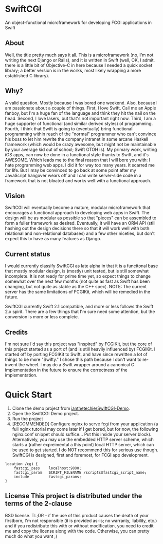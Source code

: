 # SwiftCGI
An object-functional microframework for developing FCGI applications in Swift

## About
Well, the title pretty much says it all. This is a microframework (no, I'm not writing the next Django or Rails),
and it is written in Swift (well, OK, I admit, there is a little bit
of Objective-C in here because I needed a quick socket library; a
better version is in the works, most likely wrapping a more
established C library).

## Why?
A valid question. Mostly because I was bored one weekend. Also, because I am passionate about a couple of things.
First, I love Swift. Call me an Apple fanboy, but I'm a huge fan of the language and think they hit the nail on the
head. Second, I love lasers, but that's not important right now. Third, I am a huge supporter of functional (and
similar derived styles) of programming. Fourth, I think that Swift is going to (eventually) bring functional
programming within reach of the "normal" programmer who can't convince his boss to let him rewrite the company
intranet in some arcane Haskell framework (which would be crazy awesome, but might not be maintainable by your
average kid out of school; Swift OTOH is). My primary work, writing iOS apps, can now be done in a functional style
thanks to Swift, and it's AWESOME. Which leads me to the final reason that I will bore you with: I hate programming
web apps. I did it for way too many years. It scarred me for life. But I may be convinced to go back at some point
after my JavaScript hangover wears off and I can write server-side code in a framework that is not bloated and works
well with a functional approach.

## Vision
SwiftCGI will eventually become a mature, modular microframework that encourages a functional approach to developing
web apps in Swift. The design will be as modular as possible so that "pieces" can be assembled to form a fuller
framework as desired. Eventually, it will have an ORM API (still hashing out the design decisions there so that it
will work well with both relational and non-relational databases) and a few other niceties, but don't expect this to
have as many features as Django.

## Current status
I would currently classify SwiftCGI as late alpha in that it is a funcitonal base that mostly modular design, is
(mostly) unit tested, but is still somewhat incomplete. It is not ready for prime time yet, so expect things to
change somewhat over the next few months (not quite as fast as Swift has been changing, but not quite as stable as
the C++ spec). NOTE: The current server has the same limitations of FCGIKit, which will be remedied in the future.

SwiftCGI currently Swift 2.1 compatible, and more or less follows the Swift 2.x spirit. There are a few things that
I'm sure need some attention, but the conversion is more or less complete.

## Credits
I'm not sure I'd say this project was "inspired" by [FCGIKit](https://github.com/fervo/FCGIKit), but the core of this
project started as a port of (and is still heavily influenced by) FCGIKit. I started off by porting FCGIKit to Swift,
and have since rewritten a lot of things to be more "Swifty." I chose this path because I don't want to re-invent
the wheel. I may do a Swift wrapper around a canonical C implementation in the future to ensure the correctness of the implementation.

# Quick Start
1. Clone the demo project from [ianthetechie/SwiftCGI-Demo](https://github.com/ianthetechie/SwiftCGI-Demo).
2. Open the SwiftCGI Demo project.
3. Run the project
4. [RECOMMENDED] Configure nginx to serve fcgi from your application (a full nginx tutorial may come later if I get
   bored, but for now, the following nginx.conf snippet should suffice... Put this inside your server block).
   Alternatively, you may use the embedded HTTP server scheme, which starts a (rather expreimental a this point)
   local HTTP server, which can be used to get started. I do NOT recommend this for serious use though. SwiftCGI is
   designed, first and foremost, for FCGI app development.

```
location /cgi {
    fastcgi_pass    localhost:9000;
    fastcgi_param   SCRIPT_FILENAME /scripts$fastcgi_script_name;
    include         fastcgi_params;
}
```


## License This project is distributed under the terms of the 2-clause
BSD license. TL;DR - if the use of this product causes the death of
your firstborn, I'm not responsible (it is provided as-is; no warranty,
liability, etc.) and if you redistribute this with or without
modification, you need to credit me and copy the license along with
the code. Otherwise, you can pretty much do what you want ;)
